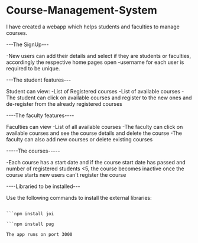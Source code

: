 # Course-Management-System

I have created a webapp which helps students and faculties to manage courses.

---The SignUp---

-New users can add their details and select if they are students or faculties, accordingly the respective home pages open
-username for each user is required to be unique.

---The student features---

Student can view:
-List of Registered courses
-List of available courses
-The student can click on available courses and register to the new ones and de-register from the already registered courses


----The faculty features----

Faculties can view
-List of all available courses
-The faculty can click on available courses and see the course details and delete the course
-The faculty can also add new courses or delete existing courses


-----The courses-----
 
-Each course has a start date and if the course start date has passed and number of registered students <5, the course becomes inactive
once the course starts new users can't register the course

----Libraried to be installed---

Use the following commands to install the external libraries:

```npm install express
 
```npm install joi

```npm install pug

The app runs on port 3000
